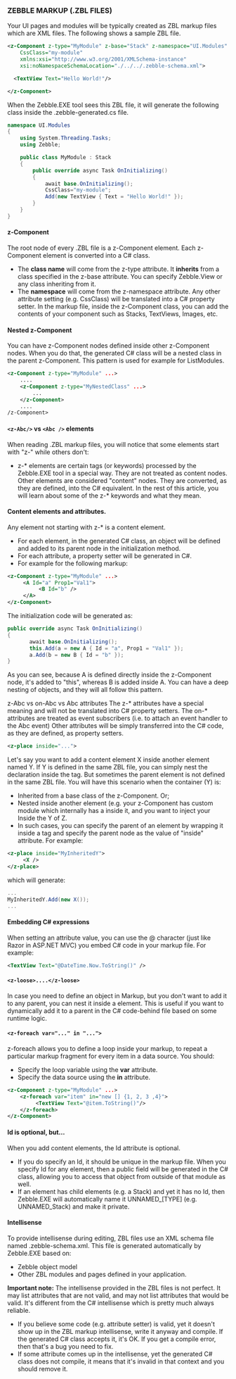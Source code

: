 
### ZEBBLE MARKUP (.ZBL FILES)

Your UI pages and modules will be typically created as ZBL markup files which are XML files. The following shows a sample ZBL file.

```xml
<z-Component z-type="MyModule" z-base="Stack" z-namespace="UI.Modules"
    CssClass="my-module"
    xmlns:xsi="http://www.w3.org/2001/XMLSchema-instance"
    xsi:noNamespaceSchemaLocation="./../../.zebble-schema.xml">

  <TextView Text="Hello World!"/>

</z-Component>
```

When the Zebble.EXE tool sees this ZBL file, it will generate the following class inside the .zebble-generated.cs file.

```csharp
namespace UI.Modules
{
    using System.Threading.Tasks;
    using Zebble;

    public class MyModule : Stack
    {
        public override async Task OnInitializing()
        {
            await base.OnInitializing();
            CssClass="my-module";
            Add(new TextView { Text = "Hello World!" });
        }
    }
}
```

#### z-Component

The root node of every .ZBL file is a z-Component element. Each z-Component element is converted into a C# class.

- The **class name** will come from the z-type attribute.
It **inherits** from a class specified in the z-base attribute. You can specify Zebble.View or any class inheriting from it.
- The **namespace** will come from the z-namespace attribute.
Any other attribute setting (e.g. CssClass) will be translated into a C# property setter.
In the markup file, inside the z-Component class, you can add the contents of your component such as Stacks, TextViews, Images, etc.

#### Nested z-Component

You can have z-Component nodes defined inside other z-Component nodes. When you do that, the generated C# class will be a nested class in the parent z-Component. This pattern is used for example for ListModules.

```xml
<z-Component z-type="MyModule" ...>
    ....
    <z-Component z-type="MyNestedClass" ...>
        ...
    </z-Component>
    ....
/z-Component>
```

#### `<z-Abc/>` vs `<Abc />` elements

When reading .ZBL markup files, you will notice that some elements start with "z-" while others don't:

- z-* elements are certain tags (or keywords) processed by the Zebble.EXE tool in a special way. They are not treated as content nodes.
Other elements are considered "content" nodes. They are converted, as they are defined, into the C# equivalent.
In the rest of this article, you will learn about some of the z-* keywords and what they mean.

#### Content elements and attributes.

Any element not starting with z-* is a content element.

- For each element, in the generated C# class, an object will be defined and added to its parent node in the initialization method.
- For each attribute, a property setter will be generated in C#.
- For example for the following markup:

```xml
<z-Component z-type="MyModule" ...>
     <A Id="a" Prop1="Val1">
          <B Id="b" />
     </A>
</z-Component>     
```

The initialization code will be generated as:

```csharp
public override async Task OnInitializing()
{   
       await base.OnInitializing();
       this.Add(a = new A { Id = "a", Prop1 = "Val1" });
       a.Add(b = new B { Id = "b" });
}
```

As you can see, because A is defined directly inside the z-Component node, it's added to "this", whereas B is added inside A. You can have a deep nesting of objects, and they will all follow this pattern.

z-Abc vs on-Abc vs Abc attributes
The z-* attributes have a special meaning and will not be translated into C# property setters.
The on-* attributes are treated as event subscribers (i.e. to attach an event handler to the Abc event)
Other attributes will be simply transferred into the C# code, as they are defined, as property setters.

```xml
<z-place inside="...">
```

Let's say you want to add a content element X inside another element named Y. If Y is defined in the same ZBL file, you can simply nest the <X/> declaration inside the <Y/> tag. But sometimes the parent element is not defined in the same ZBL file. You will have this scenario when the container (Y) is:

- Inherited from a base class of the z-Component. Or;
- Nested inside another element (e.g. your z-Component has <Z/> custom module which internally has a <Y/> inside it, and you want to inject your <X/> Inside the Y of Z.
- In such cases, you can specify the parent of an element by wrapping it inside a <z-place /> tag and specify the parent node as the value of "inside" attribute. For example:

```xml
<z-place inside="MyInheritedY">
     <X />
</z-place>
```

which will generate:

```csharp
...
MyInheritedY.Add(new X());
...
```

#### Embedding C# expressions

When setting an attribute value, you can use the @ character (just like Razor in ASP.NET MVC) you embed C# code in your markup file. For example: 

```xml
<TextView Text="@DateTime.Now.ToString()" />
```

#### `<z-loose>....</z-loose>`

In case you need to define an object in Markup, but you don't want to add it to any parent, you can nest it inside a <z-loose> element. This is useful if you want to dynamically add it to a parent in the C# code-behind file based on some runtime logic.


#### `<z-foreach var="..." in "...">`

z-foreach allows you to define a loop inside your markup, to repeat a particular markup fragment for every item in a data source. You should:

- Specify the loop variable using the **var** attribute.
- Specify the data source using the **in** attribute.

```xml
<z-Component z-type="MyModule" ...>
    <z-foreach var="item" in="new [] {1, 2, 3 ,4}">
         <TextView Text="@item.ToString()"/>
    </z-foreach>
</z-Component>
```

#### Id is optional, but...

When you add content elements, the Id attribute is optional.

- If you do specify an Id, it should be unique in the markup file.
When you specify Id for any element, then a public field will be generated in the C# class, allowing you to access that object from outside of that module as well.
- If an element has child elements (e.g. a Stack) and yet it has no Id, then Zebble.EXE will automatically name it UNNAMED_[TYPE] (e.g. UNNAMED_Stack) and make it private.

#### Intellisense
To provide intellisense during editing, ZBL files use an XML schema file named .zebble-schema.xml. This file is generated automatically by Zebble.EXE based on:

- Zebble object model
- Other ZBL modules and pages defined in your application.

**Important note:** The intellisense provided in the ZBL files is not perfect. It may list attributes that are not valid, and may not list attributes that would be valid. It's different from the C# intellisense which is pretty much always reliable.

- If you believe some code (e.g. attribute setter) is valid, yet it doesn't show up in the ZBL markup intellisense, write it anyway and compile. If the generated C# class accepts it, it's OK. If you get a compile error, then that's a bug you need to fix.
- If some attribute comes up in the intellisense, yet the generated C# class does not compile, it means that it's invalid in that context and you should remove it.